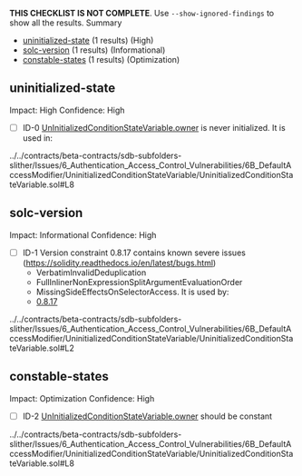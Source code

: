 **THIS CHECKLIST IS NOT COMPLETE**. Use `--show-ignored-findings` to show all the results.
Summary
 - [uninitialized-state](#uninitialized-state) (1 results) (High)
 - [solc-version](#solc-version) (1 results) (Informational)
 - [constable-states](#constable-states) (1 results) (Optimization)
## uninitialized-state
Impact: High
Confidence: High
 - [ ] ID-0
[UnInitializedConditionStateVariable.owner](../../contracts/beta-contracts/sdb-subfolders-slither/Issues/6_Authentication_Access_Control_Vulnerabilities/6B_DefaultAccessModifier/UninitializedConditionStateVariable/UninitializedConditionStateVariable.sol#L8) is never initialized. It is used in:

../../contracts/beta-contracts/sdb-subfolders-slither/Issues/6_Authentication_Access_Control_Vulnerabilities/6B_DefaultAccessModifier/UninitializedConditionStateVariable/UninitializedConditionStateVariable.sol#L8


## solc-version
Impact: Informational
Confidence: High
 - [ ] ID-1
Version constraint 0.8.17 contains known severe issues (https://solidity.readthedocs.io/en/latest/bugs.html)
	- VerbatimInvalidDeduplication
	- FullInlinerNonExpressionSplitArgumentEvaluationOrder
	- MissingSideEffectsOnSelectorAccess.
It is used by:
	- [0.8.17](../../contracts/beta-contracts/sdb-subfolders-slither/Issues/6_Authentication_Access_Control_Vulnerabilities/6B_DefaultAccessModifier/UninitializedConditionStateVariable/UninitializedConditionStateVariable.sol#L2)

../../contracts/beta-contracts/sdb-subfolders-slither/Issues/6_Authentication_Access_Control_Vulnerabilities/6B_DefaultAccessModifier/UninitializedConditionStateVariable/UninitializedConditionStateVariable.sol#L2


## constable-states
Impact: Optimization
Confidence: High
 - [ ] ID-2
[UnInitializedConditionStateVariable.owner](../../contracts/beta-contracts/sdb-subfolders-slither/Issues/6_Authentication_Access_Control_Vulnerabilities/6B_DefaultAccessModifier/UninitializedConditionStateVariable/UninitializedConditionStateVariable.sol#L8) should be constant 

../../contracts/beta-contracts/sdb-subfolders-slither/Issues/6_Authentication_Access_Control_Vulnerabilities/6B_DefaultAccessModifier/UninitializedConditionStateVariable/UninitializedConditionStateVariable.sol#L8


